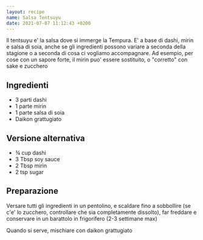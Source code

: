 ```yaml
---
layout: recipe
name: Salsa Tentsuyu
date: 2021-07-07 11:12:43 +0200
---
```


Il tentsuyu e' la salsa dove si immerge la Tempura. E' a base di dashi, mirin e salsa di soia, anche se gli ingredienti possono variare a seconda della stagione o a seconda di cosa ci vogliamo accompagnare. Ad esempio, per cose con un sapore forte, il mirin puo' essere sostituito, o "corretto" con sake e zucchero

## Ingredienti
- 3 parti dashi
- 1 parte mirin
- 1 parte salsa di soia
- Daikon grattugiato

## Versione alternativa
- ¾ cup dashi
- 3 Tbsp soy sauce
- 2 Tbsp mirin
- 2 tsp sugar

## Preparazione

Versare tutti gli ingredienti in un pentolino, e scaldare fino a sobbollire (se c'e' lo zucchero, controllare che sia completamente dissolto), far freddare e conservare in un barattolo in frigorifero (2-3 settimane max)

Quando si serve, mischiare con daikon grattugiato
